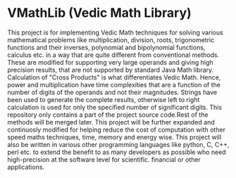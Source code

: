 VMathLib (Vedic Math Library)
============================
This project is for implementing Vedic Math techniques for solving various mathematical problems like multiplication, 
division, roots, trigonometric functions and their inverses, polynomial and bipolynomial functions, calculus etc. in a way 
that are quite different from conventional methods. These are modified for supporting very large operands and giving high 
precision results, that are not supported by standard Java Math library. Calculation of "Cross Products" is what 
differentiates Vedic Math. Hence, power and multiplication have time complexities that are a function of the number of 
digits of the operands and not their magnitudes.
Strings have been used to generate the complete results, otherwise left to right calculation is used for only the specified 
number of significant digits.
This repository only contains a part of the project source code.Rest of the methods will be merged later. This project will
be further expanded and continuosly modified for helping reduce the cost of computation with other speed maths techniques,
time, memory and energy wise. This project will also be written in various other programming languages like python, C, C++,
perl etc. to extend the benefit to as many developers as possible who need high-precision at the software level for 
scientific. financial or other applications.

